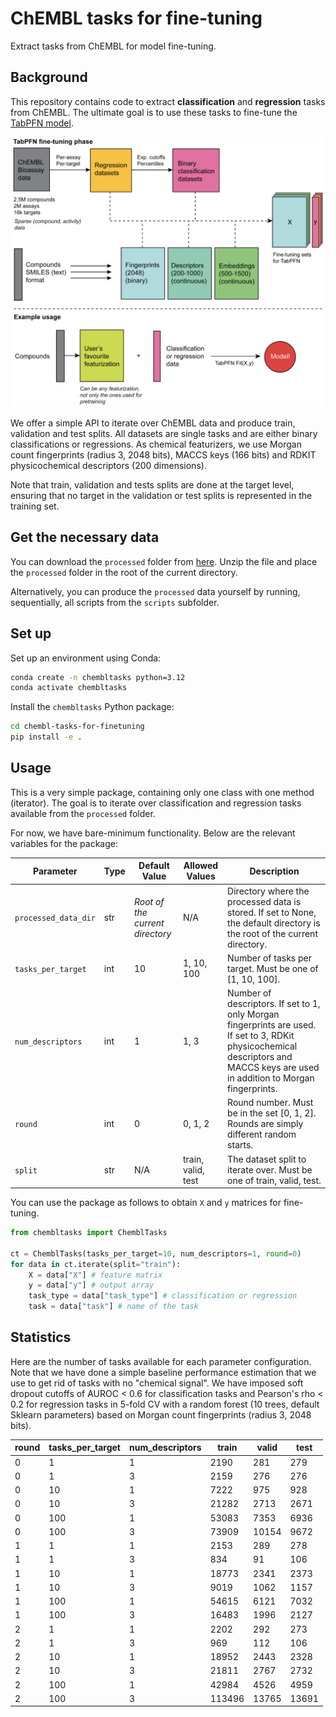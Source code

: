 # ChEMBL tasks for fine-tuning

Extract tasks from ChEMBL for model fine-tuning.

## Background

This repository contains code to extract **classification** and **regression** tasks from ChEMBL. The ultimate goal is to use these tasks to fine-tune the [TabPFN model](https://www.nature.com/articles/s41586-024-08328-6).

![Scheme of the methodology](assets/TabPFN_finetuning_tasks.png)

We offer a simple API to iterate over ChEMBL data and produce train, validation and test splits. All datasets are single tasks and are either binary classifications or regressions. As chemical featurizers, we use Morgan count fingerprints (radius 3, 2048 bits), MACCS keys (166 bits) and RDKIT physicochemical descriptors (200 dimensions).

Note that train, validation and tests splits are done at the target level, ensuring that no target in the validation or test splits is represented in the training set.

## Get the necessary data

You can download the `processed` folder from [here](https://example.com). Unzip the file and place the `processed` folder in the root of the current directory.

Alternatively, you can produce the `processed` data yourself by running, sequentially, all scripts from the `scripts` subfolder.

## Set up

Set up an environment using Conda:

```bash
conda create -n chembltasks python=3.12
conda activate chembltasks
```

Install the `chembltasks` Python package:

```bash
cd chembl-tasks-for-finetuning
pip install -e .
```

## Usage

This is a very simple package, containing only one class with one method (iterator). The goal is to iterate over classification and regression tasks available from the `processed` folder.

For now, we have bare-minimum functionality. Below are the relevant variables for the package:

| Parameter            | Type | Default Value                        | Allowed Values         | Description                                                                                                                     |
|----------------------|------|--------------------------------------|------------------------|---------------------------------------------------------------------------------------------------------------------------------|
| `processed_data_dir` | str  | *Root of the current directory*      | N/A                    | Directory where the processed data is stored. If set to None, the default directory is the root of the current directory.       |
| `tasks_per_target`   | int  | 10                                   | 1, 10, 100             | Number of tasks per target. Must be one of [1, 10, 100].                                                                        |
| `num_descriptors`    | int  | 1                                    | 1, 3                   | Number of descriptors. If set to 1, only Morgan fingerprints are used. If set to 3, RDKit physicochemical descriptors and MACCS keys are used in addition to Morgan fingerprints. |
| `round`              | int  | 0                                    | 0, 1, 2                | Round number. Must be in the set [0, 1, 2]. Rounds are simply different random starts.                                                                                       |
| `split`              | str  | N/A                                  | train, valid, test     | The dataset split to iterate over. Must be one of train, valid, test.                                                           |

You can use the package as follows to obtain `X` and `y` matrices for fine-tuning.

```python
from chembltasks import ChemblTasks

ct = ChemblTasks(tasks_per_target=10, num_descriptors=1, round=0)
for data in ct.iterate(split="train"):
    X = data["X"] # feature matrix
    y = data["y"] # output array
    task_type = data["task_type"] # classification or regression
    task = data["task"] # name of the task
```

## Statistics

Here are the number of tasks available for each parameter configuration. Note that we have done a simple baseline performance estimation that we use to get rid of tasks with no "chemical signal". We have imposed soft dropout cutoffs of AUROC < 0.6 for classification tasks and Pearson's rho < 0.2 for regression tasks in 5-fold CV with a random forest (10 trees, default Sklearn parameters) based on Morgan count fingerprints (radius 3, 2048 bits).

| round | tasks_per_target | num_descriptors | train  | valid | test  |
|-------|-----------------|----------------|--------|-------|-------|
| 0     | 1               | 1              | 2190   | 281   | 279   |
| 0     | 1               | 3              | 2159   | 276   | 276   |
| 0     | 10              | 1              | 7222   | 975   | 928   |
| 0     | 10              | 3              | 21282  | 2713  | 2671  |
| 0     | 100             | 1              | 53083  | 7353  | 6936  |
| 0     | 100             | 3              | 73909  | 10154 | 9672  |
| 1     | 1               | 1              | 2153   | 289   | 278   |
| 1     | 1               | 3              | 834    | 91    | 106   |
| 1     | 10              | 1              | 18773  | 2341  | 2373  |
| 1     | 10              | 3              | 9019   | 1062  | 1157  |
| 1     | 100             | 1              | 54615  | 6121  | 7032  |
| 1     | 100             | 3              | 16483  | 1996  | 2127  |
| 2     | 1               | 1              | 2202   | 292   | 273   |
| 2     | 1               | 3              | 969    | 112   | 106   |
| 2     | 10              | 1              | 18952  | 2443  | 2328  |
| 2     | 10              | 3              | 21811  | 2767  | 2732  |
| 2     | 100             | 1              | 42984  | 4526  | 4959  |
| 2     | 100             | 3              | 113496 | 13765 | 13691 |
